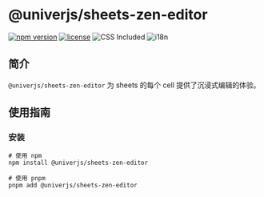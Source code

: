 # @univerjs/sheets-zen-editor

[![npm version](https://img.shields.io/npm/v/@univerjs/sheets-zen-editor)](https://npmjs.org/packages/@univerjs/sheets-zen-editor)
[![license](https://img.shields.io/npm/l/@univerjs/sheets-zen-editor)](https://img.shields.io/npm/l/@univerjs/sheets-zen-editor)
![CSS Included](https://img.shields.io/badge/CSS_Included-blue?logo=CSS3)
![i18n](https://img.shields.io/badge/zh--CN%20%7C%20en--US-cornflowerblue?label=i18n)

## 简介

`@univerjs/sheets-zen-editor` 为 sheets 的每个 cell 提供了沉浸式编辑的体验。

## 使用指南

### 安装

```shell
# 使用 npm
npm install @univerjs/sheets-zen-editor

# 使用 pnpm
pnpm add @univerjs/sheets-zen-editor
```

